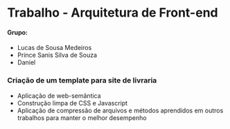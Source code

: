 # Trabalho - Arquitetura de Front-end

#### Grupo:
- Lucas de Sousa Medeiros
- Prince Sanis Silva de Souza
- Daniel 

### Criação de um template para site de livraria
- Aplicação de web-semântica
- Construção limpa de CSS e Javascript
- Aplicação de compressão de arquivos e métodos aprendidos em outros trabalhos para manter o melhor desempenho
